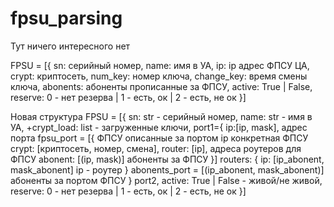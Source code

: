 # fpsu_parsing
Тут ничего интересного нет

FPSU = [{   sn: серийный номер,
            name: имя в УА,
            ip: ip адрес ФПСУ ЦА,
            crypt: криптосеть,
            num_key: номер ключа,
            change_key: время смены ключа,
            abonents: абоненты прописанные за ФПСУ,
            active: True | False,
            reserve: 0 - нет резерва | 1 - есть, ок | 2 - есть, не ок
            }]

Новая структура
FPSU = [{   sn: str - серийный номер,
            name: str - имя в УА,
            +crypt_load: list - загруженные ключи,
            port1={
                ip:[ip, mask],                              адрес порта
                fpsu_port = [{                              ФПСУ описанные за портом
                        ip                                  конкретная ФПСУ
                        crypt: [криптосеть, номер, смена],
                        router: [ip],                       адреса роутеров для ФПСУ
                        abonent: [(ip, mask)]               абоненты за ФПСУ
                }]
                routers: {
                    ip: [ip_abonent, mask_abonent]          ip - роутер 
                }
                abonents_port = [(ip_abonent, mask_abonent)]    абоненты за портом ФПСУ
            }
            port2,
            active: True | False - живой/не живой,
            reserve: 0 - нет резерва | 1 - есть, ок | 2 - есть, не ок
        }]